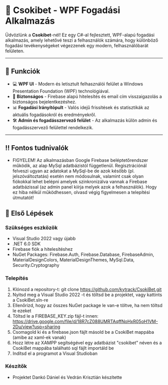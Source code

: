 # 🎲 Csokibet - WPF Fogadási Alkalmazás

Üdvözlünk a **Csokibet**-nél! Ez egy C#-al fejlesztett, WPF-alapú fogadási alkalmazás, amely lehetővé teszi a felhasználók számára, hogy különböző fogadási tevékenységeket végezzenek egy modern, felhasználóbarát felületen.

---

## 📝 Funkciók

- 💻 **WPF UI** - Modern és letisztult felhasználói felület a Windows Presentation Foundation (WPF) technológiával.
- 🔐 **Biztonságos** - Firebase alapú hitelesítés és email cím visszaigazolás a biztonságos bejelentkezéshez.
- 📊 **Fogadási Irányítópult** - Valós idejű frissítések és statisztikák az aktuális fogadásokról és eredményekről.
- 🛠️ **Admin és fogadásszervező felület** - Az alkalmazás külön admin és fogadásszervező felülettel rendelkezik.

---

## ‼️ Fontos tudnivalók

- FIGYELEM! Az alkalmazásban Google Firebase beléptetőrendszer működik, az alap MySql adatbázistól függetlenül. Regisztrációnál felveszi ugyan az adatokat a MySql-be de azok később (pl. jelszóváltoztatás) esetén nem módosulnak, valamint csak olyan fiókokkal lehet belépni amelyek szinkronizálva vannak a Firebase adatbázissal (az admin panel kiírja melyek azok a felhasználók). Hogy ez hiba nélkül működhessen, olvasd végig figyelmesen a telepítési útmutatót!

## 🚀 Első Lépések

### Szükséges eszközök

- Visual Studio 2022 vagy újabb
- .NET 6.0 SDK
- Firebase fiók a hitelesítéshez
- NuGet Packages: Firebase.Auth, Firebase.Database, FirebaseAdmin, MaterialDesignColors, MaterialDesignThemes, MySql.Data, Security.Cryptography

### Telepítés

1. Klónozd a repository-t:
   git clone https://github.com/kytrack/CsokiBet.git
2. Nyitsd meg a Visual Studio 2022 -t és töltsd be a projektet, vagy kattints a CsokiBet.sln-re
3. Ellenőrizd, hogy az összes NuGet package le van-e töltve, ha nem töltsd le ezeket
4. Töltsd le a FIREBASE_KEY.zip fájl-t innen: https://drive.google.com/file/d/18R7cZ088UMRTAqffNoHxR05oH1VM-2Du/view?usp=sharing
5. Csomagold ki és a firebase.json fájlt másold be a CsokiBet mappába (amibe az xaml-ek vanak)
6. Hozz létre az XAMPP segítségével egy adatbázist "csokibet" néven és a CsokiBet mappába található sql fájlt importáld be
7. Indítsd el a programot a Visual Studioban

### Készítők

- Projektet Dankó Dániel és Vedrán Krisztián készítette
